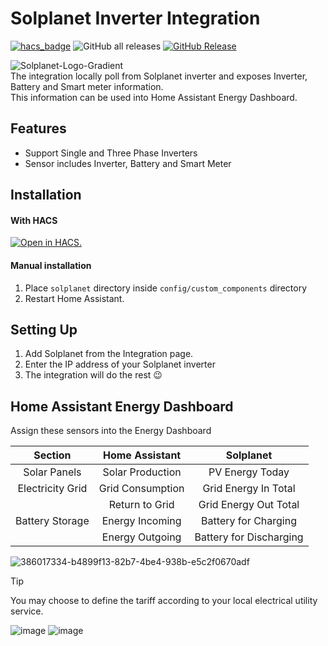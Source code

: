 # Solplanet Inverter Integration
[![hacs_badge](https://img.shields.io/badge/HACS-Integration-41BDF5.svg)](https://github.com/hacs/integration)
![GitHub all releases](https://img.shields.io/badge/dynamic/json?color=41BDF5&logo=home-assistant&label=Download%20Count&suffix=%20installs&cacheSeconds=15600&url=https://analytics.home-assistant.io/custom_integrations.json&query=$.solplanet.total)
[![GitHub Release](https://img.shields.io/github/release/zbigniewmotyka/home-assistant-solplanet.svg)](https://github.com/zbigniewmotyka/home-assistant-solplanet/releases/)

![Solplanet-Logo-Gradient](https://github.com/user-attachments/assets/9675dcad-d32d-4605-972c-b3e244eb1ee8) \
The integration locally poll from Solplanet inverter and exposes Inverter, Battery and Smart meter information. \
This information can be used into Home Assistant Energy Dashboard.

## Features
- Support Single and Three Phase Inverters
- Sensor includes Inverter, Battery and Smart Meter

## Installation

#### With HACS
[![Open in HACS.](https://my.home-assistant.io/badges/hacs_repository.svg)](https://my.home-assistant.io/redirect/hacs_repository/?owner=zbigniewmotyka&repository=home-assistant-solplanet&category=integration)

#### Manual installation
1. Place `solplanet` directory inside `config/custom_components` directory
2. Restart Home Assistant.

## Setting Up

1. Add Solplanet from the Integration page.
2. Enter the IP address of your Solplanet inverter
3. The integration will do the rest 😉

## Home Assistant Energy Dashboard
Assign these sensors into the Energy Dashboard

| **Section**      | **Home Assistant** |  **Solplanet**           |
|:----------------:|:------------------:|:------------------------:|
| Solar Panels     | Solar Production   | PV Energy Today          |
| Electricity Grid | Grid Consumption   | Grid Energy In Total     |
|                  | Return to Grid     | Grid Energy Out Total    |
| Battery Storage  | Energy Incoming    | Battery for Charging     |
|                  | Energy Outgoing    | Battery for Discharging  |

![386017334-b4899f13-82b7-4be4-938b-e5c2f0670adf](https://github.com/user-attachments/assets/c2660112-ad3b-4ee7-b6a6-5c73fb7f42bb)

> [!Tip]
> You may choose to define the tariff according to your local electrical utility service.

![image](https://github.com/user-attachments/assets/98e4db8e-88b6-4af7-b8b0-c5b6b2956530) ![image](https://github.com/user-attachments/assets/1a8c213a-e1aa-42b7-9614-6252eb378a0a)

